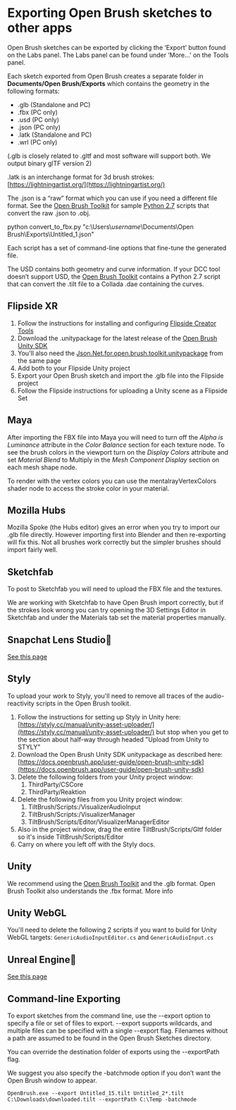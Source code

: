 # Exporting Open Brush sketches to other apps

Open Brush sketches can be exported by clicking the ‘Export’ button found on the Labs panel. The Labs panel can be found under ‘More…’ on the Tools panel.

Each sketch exported from Open Brush creates a separate folder in **Documents/Open Brush/Exports** which contains the geometry in the following formats:

* .glb (Standalone and PC)
* .fbx (PC only)
* .usd (PC only)
* .json (PC only)
* .latk (Standalone and PC)
* .wrl (PC only)

(.glb is closely related to .gltf and most software will support both. We output binary glTF version 2)

.latk is an interchange format for 3d brush strokes: [https://lightningartist.org/](https://lightningartist.org/)

The .json is a “raw” format which you can use if you need a different file format. See the [Open Brush Toolkit](https://github.com/icosa-gallery/open-brush-toolkit) for sample [Python 2.7](https://www.python.org/download/releases/2.7/) scripts that convert the raw .json to .obj.

python convert\_to\_fbx.py "c:\Users\\_username_\Documents\Open Brush\Exports\Untitled\_1.json"

Each script has a set of command-line options that fine-tune the generated file.

The USD contains both geometry and curve information. If your DCC tool doesn’t support USD, the [Open Brush Toolkit](https://github.com/icosa-gallery/open-brush-toolkit) contains a Python 2.7 script that can convert the .tilt file to a Collada .dae containing the curves.

## Flipside XR

1. Follow the instructions for installing and configuring [Flipside Creator Tools](https://www.flipsidexr.com/docs/2023.1/creator-tools/getting-started)
2. Download the .unitypackage for the latest release of the [Open Brush Unity SDK](../open-brush-unity-sdk.md#\_iqjwk94xwdgd)
3. You'll also need the [Json.Net.for.open.brush.toolkit.unitypackage](https://github.com/icosa-gallery/open-brush-toolkit/releases/download/v24.0.0/Json.Net.for.open.brush.toolkit.unitypackage)  from the same page
4. Add both to your Flipside Unity project
5. Export your Open Brush sketch and import the .glb file into the Flipside project
6. Follow the Flipside instructions for uploading a Unity scene as a Flipside Set

## Maya <a href="#maya" id="maya"></a>

After importing the FBX file into Maya you will need to turn off the _Alpha is Luminance_ attribute in the _Color Balance_ section for each texture node. To see the brush colors in the viewport turn on the _Display Colors_ attribute and set _Material Blend_ to Multiply in the _Mesh Component Display_ section on each mesh shape node.

To render with the vertex colors you can use the mentalrayVertexColors shader node to access the stroke color in your material.

## Mozilla Hubs

Mozilla Spoke (the Hubs editor) gives an error when you try to import our .glb file directly. However importing first into Blender and then re-exporting will fix this. Not all brushes work correctly but the simpler brushes should import fairly well.

## Sketchfab <a href="#sketchfab" id="sketchfab"></a>

To post to Sketchfab you will need to upload the FBX file and the textures.

We are working with Sketchfab to have Open Brush import correctly, but if the strokes look wrong you can try opening the 3D Settings Editor in Sketchfab and under the Materials tab set the material properties manually.

## Snapchat Lens Studio🔗

[See this page](./#snapchat-lens-studio)

## Styly

To upload your work to Styly, you'll need to remove all traces of the audio-reactivity scripts in the Open Brush toolkit.

1. Follow the instructions for setting up Styly in Unity here: [https://styly.cc/manual/unity-asset-uploader/](https://styly.cc/manual/unity-asset-uploader/) but stop when you get to the section about half-way through headed "Upload from Unity to STYLY"
2. Download the Open Brush Unity SDK unitypackage as described here: [https://docs.openbrush.app/user-guide/open-brush-unity-sdk](https://docs.openbrush.app/user-guide/open-brush-unity-sdk)
3. Delete the following folders from your Unity project window:
   1. ThirdParty/CSCore
   2. ThirdParty/Reaktion
4. Delete the following files from you Unity project window:
   1. TiltBrush/Scripts:/VisualizerAudioInput
   2. TiltBrush/Scripts:/VisualizerManager
   3. TiltBrush/Scripts/Editor/VisualizerManagerEditor
5. Also in the project window, drag the entire TiltBrush/Scripts/Gltf folder so it's inside TiltBrush/Scripts/Editor
6. Carry on where you left off with the Styly docs.

## Unity <a href="#unity" id="unity"></a>

We recommend using the [Open Brush Toolkit](../open-brush-unity-sdk.md) and the .glb format. Open Brush Toolkit also understands the .fbx format. More info

## Unity WebGL

You'll need to delete the following 2 scripts if you want to build for Unity WebGL targets: `GenericAudioInputEditor.cs` and `GenericAudioInput.cs`&#x20;

## Unreal Engine🔗

[See this page](./#unreal-engine)

## Command-line Exporting <a href="#command-line-exporting" id="command-line-exporting"></a>

To export sketches from the command line, use the --export option to specify a file or set of files to export. --export supports wildcards, and multiple files can be specified with a single --export flag. Filenames without a path are assumed to be found in the Open Brush Sketches directory.

You can override the destination folder of exports using the --exportPath flag.

We suggest you also specify the -batchmode option if you don’t want the Open Brush window to appear.

```
OpenBrush.exe --export Untitled_15.tilt Untitled_2*.tilt C:\Downloads\downloaded.tilt --exportPath C:\Temp -batchmode
```
